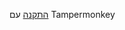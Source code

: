 [התקנה](https://github.com/Yehonatan-Albert/files-preview/releases/download/1/files-preview.user.js) עם Tampermonkey
